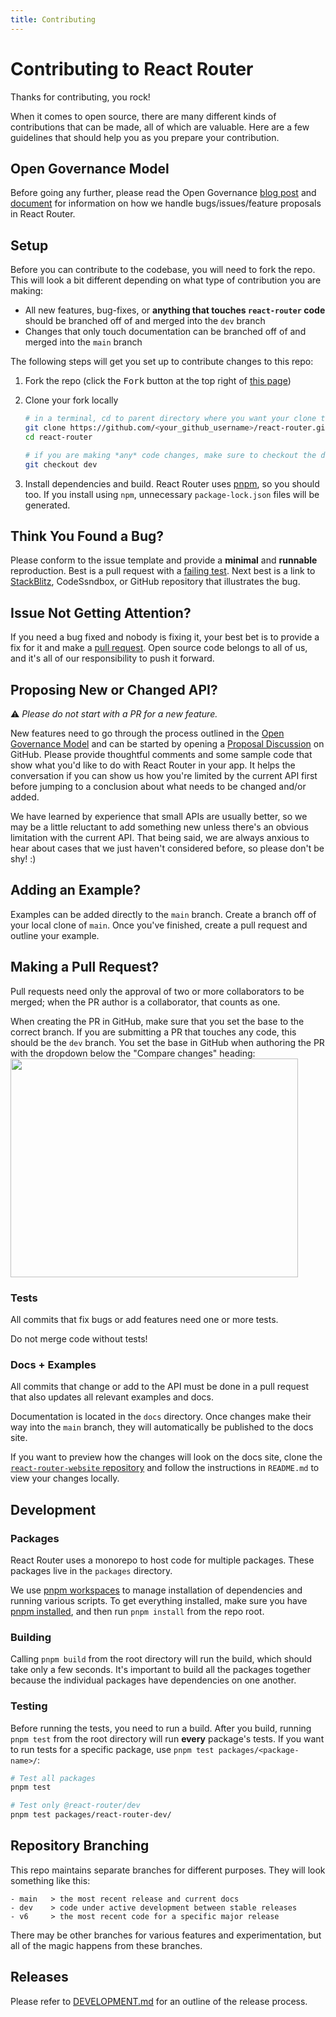 ```yaml
---
title: Contributing
---
```


# Contributing to React Router

Thanks for contributing, you rock!

When it comes to open source, there are many different kinds of contributions that can be made, all of which are valuable. Here are a few guidelines that should help you as you prepare your contribution.

## Open Governance Model

Before going any further, please read the Open Governance [blog post](https://remix.run/blog/rr-governance) and [document](https://github.com/remix-run/react-router/blob/main/GOVERNANCE.md) for information on how we handle bugs/issues/feature proposals in React Router.

## Setup

Before you can contribute to the codebase, you will need to fork the repo. This will look a bit different depending on what type of contribution you are making:

- All new features, bug-fixes, or **anything that touches `react-router` code** should be branched off of and merged into the `dev` branch
- Changes that only touch documentation can be branched off of and merged into the `main` branch

The following steps will get you set up to contribute changes to this repo:

1. Fork the repo (click the <kbd>Fork</kbd> button at the top right of [this page](https://github.com/remix-run/react-router))
2. Clone your fork locally

   ```bash
   # in a terminal, cd to parent directory where you want your clone to be, then
   git clone https://github.com/<your_github_username>/react-router.git
   cd react-router

   # if you are making *any* code changes, make sure to checkout the dev branch
   git checkout dev
   ```

3. Install dependencies and build. React Router uses [pnpm](https://pnpm.io), so you should too. If you install using `npm`, unnecessary `package-lock.json` files will be generated.

## Think You Found a Bug?

Please conform to the issue template and provide a **minimal** and **runnable** reproduction. Best is a pull request with a [failing test](https://github.com/remix-run/react-router/blob/dev/integration/bug-report-test.ts). Next best is a link to [StackBlitz](https://reactrouter.com/new), CodeSsndbox, or GitHub repository that illustrates the bug.

## Issue Not Getting Attention?

If you need a bug fixed and nobody is fixing it, your best bet is to provide a fix for it and make a [pull request](https://help.github.com/en/github/collaborating-with-issues-and-pull-requests/creating-a-pull-request). Open source code belongs to all of us, and it's all of our responsibility to push it forward.

## Proposing New or Changed API?

⚠️ _Please do not start with a PR for a new feature._

New features need to go through the process outlined in the [Open Governance Model](https://github.com/remix-run/react-router/blob/main/GOVERNANCE.md#new-feature-process) and can be started by opening a [Proposal Discussion](https://github.com/remix-run/react-router/discussions/new?category=proposals) on GitHub. Please provide thoughtful comments and some sample code that show what you'd like to do with React Router in your app. It helps the conversation if you can show us how you're limited by the current API first before jumping to a conclusion about what needs to be changed and/or added.

We have learned by experience that small APIs are usually better, so we may be a little reluctant to add something new unless there's an obvious limitation with the current API. That being said, we are always anxious to hear about cases that we just haven't considered before, so please don't be shy! :)

## Adding an Example?

Examples can be added directly to the `main` branch. Create a branch off of your local clone of `main`. Once you've finished, create a pull request and outline your example.

## Making a Pull Request?

Pull requests need only the approval of two or more collaborators to be merged; when the PR author is a collaborator, that counts as one.

<docs-warning>When creating the PR in GitHub, make sure that you set the base to the correct branch. If you are submitting a PR that touches any code, this should be the `dev` branch. You set the base in GitHub when authoring the PR with the dropdown below the "Compare changes" heading: <img src="https://raw.githubusercontent.com/remix-run/react-router/main/static/base-branch.png" alt="" width="460" height="350" /></docs-warning>

### Tests

All commits that fix bugs or add features need one or more tests.

<docs-error>Do not merge code without tests!</docs-error>

### Docs + Examples

All commits that change or add to the API must be done in a pull request that also updates all relevant examples and docs.

Documentation is located in the `docs` directory. Once changes make their way into the `main` branch, they will automatically be published to the docs site.

If you want to preview how the changes will look on the docs site, clone the [`react-router-website` repository](https://github.com/remix-run/react-router-website) and follow the instructions in `README.md` to view your changes locally.

## Development

### Packages

React Router uses a monorepo to host code for multiple packages. These packages live in the `packages` directory.

We use [pnpm workspaces](https://pnpm.io/workspaces/) to manage installation of dependencies and running various scripts. To get everything installed, make sure you have [pnpm installed](https://pnpm.io/installation), and then run `pnpm install` from the repo root.

### Building

Calling `pnpm build` from the root directory will run the build, which should take only a few seconds. It's important to build all the packages together because the individual packages have dependencies on one another.

### Testing

Before running the tests, you need to run a build. After you build, running `pnpm test` from the root directory will run **every** package's tests. If you want to run tests for a specific package, use `pnpm test packages/<package-name>/`:

```bash
# Test all packages
pnpm test

# Test only @react-router/dev
pnpm test packages/react-router-dev/
```

## Repository Branching

This repo maintains separate branches for different purposes. They will look something like this:

```
- main   > the most recent release and current docs
- dev    > code under active development between stable releases
- v6     > the most recent code for a specific major release
```

There may be other branches for various features and experimentation, but all of the magic happens from these branches.

## Releases

Please refer to [DEVELOPMENT.md](https://github.com/remix-run/react-router/blob/main/DEVELOPMENT.md) for an outline of the release process.
